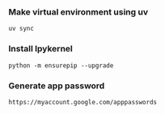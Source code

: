 ### Make virtual environment using uv
```
uv sync
```
### Install Ipykernel
```
python -m ensurepip --upgrade
```

### Generate app password
```
https://myaccount.google.com/apppasswords
```